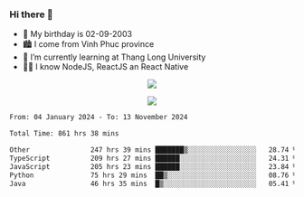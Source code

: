 ### Hi there 👋
- 🎂 My birthday is 02-09-2003
- 🏙️ I come from Vinh Phuc province
- 🌱 I’m currently learning at Thang Long University
- 🧑‍💻 I know NodeJS, ReactJS an React Native
<p align="center"><img src="https://github-readme-stats.vercel.app/api?username=tmquang0209&show_icons=true&theme=gradient"></p>
<p align="center"><img src="https://github-readme-stats.vercel.app/api/top-langs/?username=tmquang0209&hide=scss,css&langs_count=10"></p>
<!--START_SECTION:waka-->

```txt
From: 04 January 2024 - To: 13 November 2024

Total Time: 861 hrs 38 mins

Other               247 hrs 39 mins ███████▒░░░░░░░░░░░░░░░░░   28.74 %
TypeScript          209 hrs 27 mins ██████░░░░░░░░░░░░░░░░░░░   24.31 %
JavaScript          205 hrs 23 mins ██████░░░░░░░░░░░░░░░░░░░   23.84 %
Python              75 hrs 29 mins  ██▒░░░░░░░░░░░░░░░░░░░░░░   08.76 %
Java                46 hrs 35 mins  █▒░░░░░░░░░░░░░░░░░░░░░░░   05.41 %
```

<!--END_SECTION:waka-->
